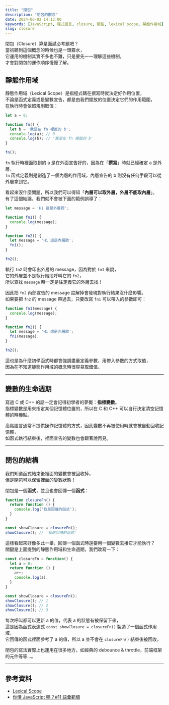 ```yaml
---
title: "閉包"
description: "閉包的觀念"
date: 2024-06-02 14:13:00
keywords: [JavaScript, 程式語言, closure, 閉包, lexical scope, 靜態作用域]
slug: closure
---
```



閉包（Closure）算是面試必考題吧？  
當初聽到這個概念的時候也是一頭霧水，  
它運用的機制其實不多也不難，只是要先一一理解這些機制，  
才會對閉包的運作順序慢慢了解。

## 靜態作用域

靜態作用域（Lexical Scope）是指程式碼在撰寫時就決定好作用位置，  
不論是函式定義或是變數宣告，都是由我們擺放的位置決定它們的作用範圍，  
在執行時會依照規則取值：

```js
let a = 0;

function fn() {
  let b = '我是在 fn 裡面的 b';
  console.log(a); // 0
  console.log(b); // '我是在 fn 裡面的 b'
}

fn();
```

`fn` 執行時裡面取到的 a 是在外面宣告好的，因為在「**撰寫**」時就已經確定 a 是外層，  
`fn` 函式定義則是創造了一個內層的作用域，內層宣告的 b 則沒有任何手段可以從外層拿到它。  

看起來沒什麼問題，所以我們可以得知「**內層可以取外層，外層不能取內層**」。  
有了這個結論，我們就不會被下面的範例誤導了：

```js
let message = 'Hi 這是外層捏';

function fn1() {
  console.log(message);
}

function fn2() {
  let message = 'Hi 這是內層歐';
  fn1();
}

fn2();
```

執行 `fn2` 時會印出外層的 message，因為對於 `fn1` 來說，  
它的外層並不是執行階段呼叫它的 `fn2`，  
所以查找 `message` 時一定是往定義它的外層去找！  

因此把 `fn2` 內部宣告的 message 註解掉會發現對執行結果沒什麼影響。  
如果要把 `fn2` 的 message 帶過去，只要改寫 `fn1` 可以帶入的參數即可：

```js
function fn1(message) {
  console.log(message);
}

function fn2() {
  let message = 'Hi 這是內層歐';
  fn1(message);
}

fn2();
```

這也是為什麼初學函式時都會強調盡量定義參數，用帶入參數的方式取值，  
因為在不知道靜態作用域的概念時很容易取錯值。

---
## 變數的生命週期

寫過 C 或 C++ 的話一定會記得初學者的夢魘：**指標變數**。  
指標變數是用來指定某個記憶體位置的，所以在 C 和 C++ 可以自行決定清空記憶體的時機點。  

高階語言通常不提供操作記憶體的方式，因此變數不再被使用時就會被自動回收記憶體，  
如函式執行結束後，裡面宣告的變數也會跟著說再見。

---
## 閉包的結構

我們知道函式結束後裡面的變數會被回收掉，  
但是閉包可以保留裡面的變數狀態！  

閉包是一個**函式**，並且也會回傳一個**函式**：

```js
function closureFn() {
  return function () {
    console.log('我是回傳的函式');
  }
}

const showClosure = closureFn();
showClosure(); // '我是回傳的函式'
```

這樣看起來好像多此一舉，回傳一個函式時還要用一個變數去接它才能執行？  
關鍵是上面提到的靜態作用域和生命週期，我們改寫一下：  

```js
const closureFn = function() {
  let a = 0;
  return function () {
    a++;
    console.log(a);
  }
}

const showClosure = closureFn();
showClosure(); // 1
showClosure(); // 2
showClosure(); // 3
```

每次呼叫都可以更新 a 的值，代表 a 的狀態有被保留下來，  
這是因為函式表達式 `const showClosure = closureFn()` 製造了一個函式作用域，  
它回傳的函式裡面參考了 a 的值，所以 a 並不會在 `closureFn()` 結束後被回收。  

閉包的寫法實際上也運用在很多地方，如經典的 debounce & throttle，前端框架的元件等等...。

---

## 參考資料

- [Lexical Scope](https://ithelp.ithome.com.tw/articles/10194745)
- [你懂 JavaScript 嗎？#11 語彙範疇](https://www.cythilya.tw/2018/10/18/lexical-scope/)